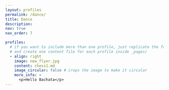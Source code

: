 ```yaml
---
layout: profiles
permalink: /dance/
title: Dance
description:
nav: true
nav_order: 7

profiles:
  # if you want to include more than one profile, just replicate the following block
  # and create one content file for each profile inside _pages/
  - align: right
    image: new_flyer.jpg
    content: chess1.md
    image_circular: false # crops the image to make it circular
    more_info: >
      <p>Hello Bachata</p>
---
```



